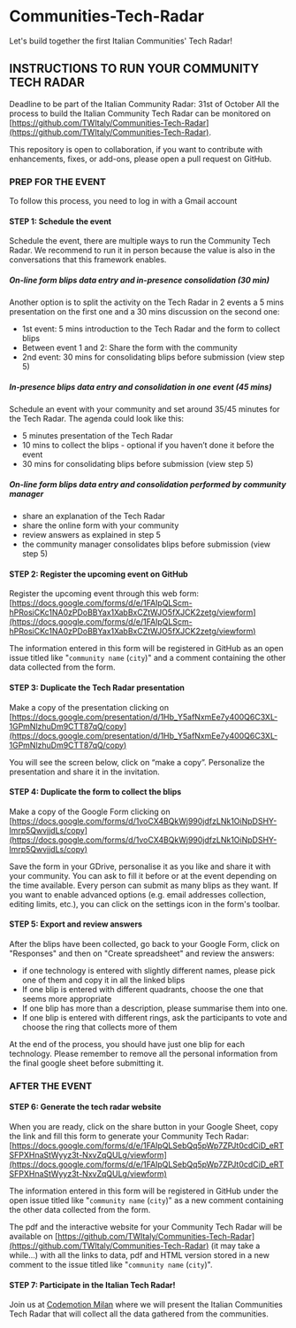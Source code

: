 # Communities-Tech-Radar

Let's build together the first Italian Communities' Tech Radar!

## INSTRUCTIONS TO RUN YOUR COMMUNITY TECH RADAR

Deadline to be part of the Italian Community Radar: 31st of October
All the process to build the Italian Community Tech Radar can be monitored on [https://github.com/TWItaly/Communities-Tech-Radar](https://github.com/TWItaly/Communities-Tech-Radar).

This repository is open to collaboration, if you want to contribute with enhancements, fixes, or add-ons, please open a pull request on GitHub.

### PREP FOR THE EVENT

To follow this process, you need to log in with a Gmail account

#### STEP 1: Schedule the event

Schedule the event, there are multiple ways to run the Community Tech Radar. We recommend to run it in person because the value is also in the conversations that this framework enables.

##### On-line form blips data entry and in-presence consolidation (30 min)

Another option is to split the activity on the Tech Radar in 2 events a 5 mins presentation on the first one and a 30 mins discussion on the second one:

- 1st event: 5 mins introduction to the Tech Radar and the form to collect blips
- Between event 1 and 2: Share the form with the community
- 2nd event: 30 mins for consolidating blips before submission (view step 5)

##### In-presence blips data entry and consolidation in one event (45 mins)

Schedule an event with your community and set around 35/45 minutes for the Tech Radar. The agenda could look like this:

- 5 minutes presentation of the Tech Radar
- 10 mins to collect the blips - optional if you haven’t done it before the event
- 30 mins  for consolidating blips before submission (view step 5)

##### On-line form blips data entry and consolidation performed by community manager

- share an explanation of the Tech Radar
- share the online form with your community
- review answers as explained in step 5
- the community manager consolidates blips before submission (view step 5)

#### STEP 2: Register the upcoming event on GitHub

Register the upcoming event through this web form: [https://docs.google.com/forms/d/e/1FAIpQLScm-hPRosiCKc1NA0zPDoBBYax1XabBxCZtWJO5fXJCK2zetg/viewform](https://docs.google.com/forms/d/e/1FAIpQLScm-hPRosiCKc1NA0zPDoBBYax1XabBxCZtWJO5fXJCK2zetg/viewform)

The information entered in this form will be registered in GitHub as an open issue titled like "```community name``` (```city```)" and a comment containing the other data collected from the form.

#### STEP 3: Duplicate the Tech Radar presentation

Make a copy of the presentation clicking on [https://docs.google.com/presentation/d/1Hb_Y5afNxmEe7y400Q6C3XL-1GPmNlzhuDm9CTT87qQ/copy](https://docs.google.com/presentation/d/1Hb_Y5afNxmEe7y400Q6C3XL-1GPmNlzhuDm9CTT87qQ/copy)

You will see the screen below, click on “make a copy”.
Personalize the presentation and share it in the invitation.

#### STEP 4: Duplicate the form to collect the blips

Make a copy of the Google Form clicking on [https://docs.google.com/forms/d/1voCX4BQkWj990jdfzLNk1OiNpDSHY-lmrp5QwvjjdLs/copy](https://docs.google.com/forms/d/1voCX4BQkWj990jdfzLNk1OiNpDSHY-lmrp5QwvjjdLs/copy)

Save the form in your GDrive, personalise it as you like and share it with your community. 
You can ask to fill it before or at the event depending on the time available. Every person can submit as many blips as they want. If you want to enable advanced options (e.g. email addresses collection, editing limits, etc.), you can click on the settings icon in the form's toolbar.

#### STEP 5: Export and review answers

After the blips have been collected, go back to your Google Form, click on "Responses" and then on "Create spreadsheet" and review the answers:

* if one technology is entered with slightly different names, please pick one of them and copy it in all the linked blips
* If one blip is entered with different quadrants, choose the one that seems more appropriate
* If one blip has more than a description, please summarise them into one.
* If one blip is entered with different rings, ask the participants to vote and choose the ring that collects more of them

At the end of the process, you should have just one blip for each technology. Please remember to remove all the personal information from the final google sheet before submitting it.

### AFTER THE EVENT

#### STEP 6: Generate the tech radar website

When you are ready, click on the share button in your Google Sheet, copy the link and fill this form to generate your Community Tech Radar: [https://docs.google.com/forms/d/e/1FAIpQLSebQq5pWp7ZPJt0cdCiD_eRTSFPXHnaStWyyz3t-NxvZqQULg/viewform](https://docs.google.com/forms/d/e/1FAIpQLSebQq5pWp7ZPJt0cdCiD_eRTSFPXHnaStWyyz3t-NxvZqQULg/viewform)

The information entered in this form will be registered in GitHub under the open issue titled like "```community name``` (```city```)" as a new comment containing the other data collected from the form.

The pdf and the interactive website for your Community Tech Radar will be available on [https://github.com/TWItaly/Communities-Tech-Radar](https://github.com/TWItaly/Communities-Tech-Radar) (it may take a while...) with all the links to data, pdf and HTML version stored in a new comment to the issue titled like "```community name``` (```city```)".

#### STEP 7: Participate in the Italian Tech Radar!

Join us at [Codemotion Milan](https://milan2018.codemotionworld.com) where we will present the  Italian Communities Tech Radar that will collect all the data gathered from the communities.
